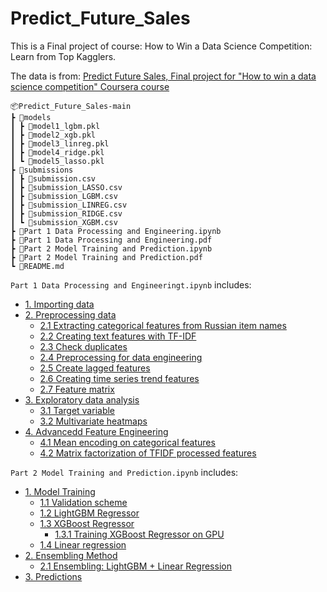 # Predict_Future_Sales

This is a Final project of course: How to Win a Data Science Competition: Learn from Top Kagglers.

The data is from: [Predict Future Sales, 
Final project for "How to win a data science competition" Coursera course](https://www.kaggle.com/c/competitive-data-science-predict-future-sales/data)

 ```
 📦Predict_Future_Sales-main
 ┣ 📂models
 ┃ ┣ 📜model1_lgbm.pkl
 ┃ ┣ 📜model2_xgb.pkl
 ┃ ┣ 📜model3_linreg.pkl
 ┃ ┣ 📜model4_ridge.pkl
 ┃ ┗ 📜model5_lasso.pkl
 ┣ 📂submissions
 ┃ ┣ 📜submission.csv
 ┃ ┣ 📜submission_LASSO.csv
 ┃ ┣ 📜submission_LGBM.csv
 ┃ ┣ 📜submission_LINREG.csv
 ┃ ┣ 📜submission_RIDGE.csv
 ┃ ┗ 📜submission_XGBM.csv
 ┣ 📜Part 1 Data Processing and Engineering.ipynb
 ┣ 📜Part 1 Data Processing and Engineering.pdf
 ┣ 📜Part 2 Model Training and Prediction.ipynb
 ┣ 📜Part 2 Model Training and Prediction.pdf
 ┗ 📜README.md
 ```

`Part 1 Data Processing and Engineeringt.ipynb` includes:

* [1. Importing data](#sec1)
* [2. Preprocessing data](#sec2)
    * [2.1 Extracting categorical features from Russian item names](#sec2_1)
    * [2.2 Creating text features with TF-IDF](#sec2_2)
    * [2.3 Check duplicates ](#sec2_3)
    * [2.4 Preprocessing for data engineering](#sec2_4)
    * [2.5 Create lagged features](#sec2_5)
    * [2.6 Creating time series trend features](#sec2_6)
    * [2.7 Feature matrix](#sec2_7)
* [3. Exploratory data analysis](#sec3)
    * [3.1 Target variable](#sec3_1)
    * [3.2 Multivariate heatmaps](#sec3_2)
* [4. Advancedd Feature Engineering](#sec4)
    * [4.1 Mean encoding on categorical features](#sec4_1)
    * [4.2 Matrix factorization of TFIDF processed features](#sec4_2)

`Part 2 Model Training and Prediction.ipynb` includes:

* [1. Model Training](#sec1)
    * [1.1 Validation scheme](#sec1_1)
    * [1.2 LightGBM Regressor](#sec1_2)
    * [1.3 XGBoost Regressor](#sec1_3)
        * [1.3.1 Training XGBoost Regressor on GPU](#sec1_3_1)
    * [1.4 Linear regression](#sec1_4)
* [2. Ensembling Method](#sec2)
    * [2.1 Ensembling: LightGBM + Linear Regression](#sec2_1)    
* [3. Predictions](#sec3)  
